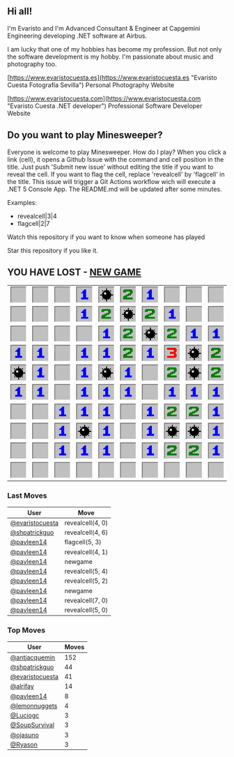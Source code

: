 ## Hi all!

I'm Evaristo and I'm Advanced Consultant & Engineer at Capgemini Engineering developing .NET software at Airbus. 

I am lucky that one of my hobbies has become my profession. But not only the software development is my hobby. I'm passionate about music and photography too.

[https://www.evaristocuesta.es](https://www.evaristocuesta.es "Evaristo Cuesta Fotografía Sevilla") Personal Photography Website

[https://www.evaristocuesta.com](https://www.evaristocuesta.com "Evaristo Cuesta .NET developer") Professional Software Developer Website

## Do you want to play Minesweeper?

Everyone is welcome to play Minesweeper. How do I play?
When you click a link (cell), it opens a Github Issue with the command and cell position in the title. Just push 'Submit new issue' without editing the title if you want to reveal the cell. If you want to flag the cell, replace 'revealcell' by 'flagcell' in the title. This issue will trigger a Git Actions workflow wich will execute a .NET 5 Console App. The README.md will be updated after some minutes.

Examples:
  - revealcell|3|4
  - flagcell|2|7
  
Watch this repository if you want to know when someone has played

Star this repository if you like it. 

## YOU HAVE LOST - [NEW GAME](https://github.com/evaristocuesta/evaristocuesta/issues/new?title=newgame&body=Just+push+%27Submit+new+issue%27+without+editing+the+title+if+you+want+to+play+a+new+game.The+README.md+will+be+updated+after+some+minutes.)
|   |   |   |   |   |   |   |   |   |   |
| - | - | - | - | - | - | - | - | - | - |
|![0](MineSweeper/Resources/cell-0.jpg "0")|![0](MineSweeper/Resources/cell-0.jpg "0")|![0](MineSweeper/Resources/cell-0.jpg "0")|![1](MineSweeper/Resources/cell-1.jpg "1")|![Mine](MineSweeper/Resources/cell-mine.jpg "Mine")|![2](MineSweeper/Resources/cell-2.jpg "2")|![1](MineSweeper/Resources/cell-1.jpg "1")|![0](MineSweeper/Resources/cell-0.jpg "0")|![0](MineSweeper/Resources/cell-0.jpg "0")|![0](MineSweeper/Resources/cell-0.jpg "0")|
|![0](MineSweeper/Resources/cell-0.jpg "0")|![0](MineSweeper/Resources/cell-0.jpg "0")|![0](MineSweeper/Resources/cell-0.jpg "0")|![1](MineSweeper/Resources/cell-1.jpg "1")|![2](MineSweeper/Resources/cell-2.jpg "2")|![Mine](MineSweeper/Resources/cell-mine.jpg "Mine")|![2](MineSweeper/Resources/cell-2.jpg "2")|![1](MineSweeper/Resources/cell-1.jpg "1")|![0](MineSweeper/Resources/cell-0.jpg "0")|![0](MineSweeper/Resources/cell-0.jpg "0")|
|![0](MineSweeper/Resources/cell-0.jpg "0")|![0](MineSweeper/Resources/cell-0.jpg "0")|![0](MineSweeper/Resources/cell-0.jpg "0")|![0](MineSweeper/Resources/cell-0.jpg "0")|![1](MineSweeper/Resources/cell-1.jpg "1")|![2](MineSweeper/Resources/cell-2.jpg "2")|![Mine](MineSweeper/Resources/cell-mine.jpg "Mine")|![2](MineSweeper/Resources/cell-2.jpg "2")|![1](MineSweeper/Resources/cell-1.jpg "1")|![1](MineSweeper/Resources/cell-1.jpg "1")|
|![1](MineSweeper/Resources/cell-1.jpg "1")|![1](MineSweeper/Resources/cell-1.jpg "1")|![0](MineSweeper/Resources/cell-0.jpg "0")|![1](MineSweeper/Resources/cell-1.jpg "1")|![1](MineSweeper/Resources/cell-1.jpg "1")|![2](MineSweeper/Resources/cell-2.jpg "2")|![1](MineSweeper/Resources/cell-1.jpg "1")|![3](MineSweeper/Resources/cell-3.jpg "3")|![Mine](MineSweeper/Resources/cell-mine.jpg "Mine")|![2](MineSweeper/Resources/cell-2.jpg "2")|
|![Mine](MineSweeper/Resources/cell-mine.jpg "Mine")|![1](MineSweeper/Resources/cell-1.jpg "1")|![0](MineSweeper/Resources/cell-0.jpg "0")|![1](MineSweeper/Resources/cell-1.jpg "1")|![Mine](MineSweeper/Resources/cell-mine.jpg "Mine")|![1](MineSweeper/Resources/cell-1.jpg "1")|![0](MineSweeper/Resources/cell-0.jpg "0")|![2](MineSweeper/Resources/cell-2.jpg "2")|![Mine](MineSweeper/Resources/cell-mine.jpg "Mine")|![2](MineSweeper/Resources/cell-2.jpg "2")|
|![1](MineSweeper/Resources/cell-1.jpg "1")|![1](MineSweeper/Resources/cell-1.jpg "1")|![0](MineSweeper/Resources/cell-0.jpg "0")|![1](MineSweeper/Resources/cell-1.jpg "1")|![1](MineSweeper/Resources/cell-1.jpg "1")|![1](MineSweeper/Resources/cell-1.jpg "1")|![0](MineSweeper/Resources/cell-0.jpg "0")|![1](MineSweeper/Resources/cell-1.jpg "1")|![1](MineSweeper/Resources/cell-1.jpg "1")|![1](MineSweeper/Resources/cell-1.jpg "1")|
|![0](MineSweeper/Resources/cell-0.jpg "0")|![0](MineSweeper/Resources/cell-0.jpg "0")|![1](MineSweeper/Resources/cell-1.jpg "1")|![1](MineSweeper/Resources/cell-1.jpg "1")|![1](MineSweeper/Resources/cell-1.jpg "1")|![0](MineSweeper/Resources/cell-0.jpg "0")|![1](MineSweeper/Resources/cell-1.jpg "1")|![2](MineSweeper/Resources/cell-2.jpg "2")|![2](MineSweeper/Resources/cell-2.jpg "2")|![1](MineSweeper/Resources/cell-1.jpg "1")|
|![0](MineSweeper/Resources/cell-0.jpg "0")|![0](MineSweeper/Resources/cell-0.jpg "0")|![1](MineSweeper/Resources/cell-1.jpg "1")|![Mine](MineSweeper/Resources/cell-mine.jpg "Mine")|![1](MineSweeper/Resources/cell-1.jpg "1")|![0](MineSweeper/Resources/cell-0.jpg "0")|![1](MineSweeper/Resources/cell-1.jpg "1")|![Mine](MineSweeper/Resources/cell-mine.jpg "Mine")|![Mine](MineSweeper/Resources/cell-mine.jpg "Mine")|![1](MineSweeper/Resources/cell-1.jpg "1")|
|![0](MineSweeper/Resources/cell-0.jpg "0")|![0](MineSweeper/Resources/cell-0.jpg "0")|![1](MineSweeper/Resources/cell-1.jpg "1")|![1](MineSweeper/Resources/cell-1.jpg "1")|![1](MineSweeper/Resources/cell-1.jpg "1")|![0](MineSweeper/Resources/cell-0.jpg "0")|![1](MineSweeper/Resources/cell-1.jpg "1")|![2](MineSweeper/Resources/cell-2.jpg "2")|![2](MineSweeper/Resources/cell-2.jpg "2")|![1](MineSweeper/Resources/cell-1.jpg "1")|
|![0](MineSweeper/Resources/cell-0.jpg "0")|![0](MineSweeper/Resources/cell-0.jpg "0")|![0](MineSweeper/Resources/cell-0.jpg "0")|![0](MineSweeper/Resources/cell-0.jpg "0")|![0](MineSweeper/Resources/cell-0.jpg "0")|![0](MineSweeper/Resources/cell-0.jpg "0")|![0](MineSweeper/Resources/cell-0.jpg "0")|![0](MineSweeper/Resources/cell-0.jpg "0")|![0](MineSweeper/Resources/cell-0.jpg "0")|![0](MineSweeper/Resources/cell-0.jpg "0")|

### Last Moves
| User | Move |
| - | - |
|[@evaristocuesta](https://github.com/evaristocuesta)|revealcell(4, 0)|
|[@shpatrickguo](https://github.com/shpatrickguo)|revealcell(4, 6)|
|[@pavleen14](https://github.com/pavleen14)|flagcell(5, 3)|
|[@pavleen14](https://github.com/pavleen14)|revealcell(4, 1)|
|[@pavleen14](https://github.com/pavleen14)|newgame|
|[@pavleen14](https://github.com/pavleen14)|revealcell(5, 4)|
|[@pavleen14](https://github.com/pavleen14)|revealcell(5, 2)|
|[@pavleen14](https://github.com/pavleen14)|newgame|
|[@pavleen14](https://github.com/pavleen14)|revealcell(7, 0)|
|[@pavleen14](https://github.com/pavleen14)|revealcell(5, 0)|


### Top Moves
| User | Moves |
| - | - |
|[@antjacquemin](https://github.com/antjacquemin)|152|
|[@shpatrickguo](https://github.com/shpatrickguo)|44|
|[@evaristocuesta](https://github.com/evaristocuesta)|41|
|[@alrifay](https://github.com/alrifay)|14|
|[@pavleen14](https://github.com/pavleen14)|8|
|[@lemonnuggets](https://github.com/lemonnuggets)|4|
|[@Luciogc](https://github.com/Luciogc)|3|
|[@SoupSurvival](https://github.com/SoupSurvival)|3|
|[@ojasuno](https://github.com/ojasuno)|3|
|[@Ryason](https://github.com/Ryason)|3|

